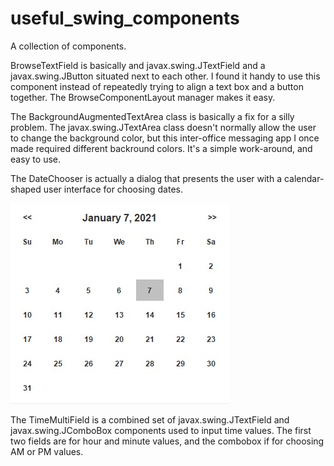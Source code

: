 # useful_swing_components
A collection of components.

BrowseTextField is basically and javax.swing.JTextField and a javax.swing.JButton situated next to each other.  I found it handy to use this component instead of repeatedly trying to align a text box and a button together.  The BrowseComponentLayout manager makes it easy.

The BackgroundAugmentedTextArea class is basically a fix for a silly problem.  The javax.swing.JTextArea class doesn't normally allow the user to change the background color, but this inter-office messaging app I once made required different backround colors.  It's a simple work-around, and easy to use.

The DateChooser is actually a dialog that presents the user with a calendar-shaped user interface for choosing dates.

![Alt text](https://github.com/johnmccullock/useful_swing_components/blob/main/date_chooser.jpg?raw=true)

The TimeMultiField is a combined set of javax.swing.JTextField and javax.swing.JComboBox components used to input time values.  The first two fields are for hour and minute values, and the combobox if for choosing AM or PM values.
